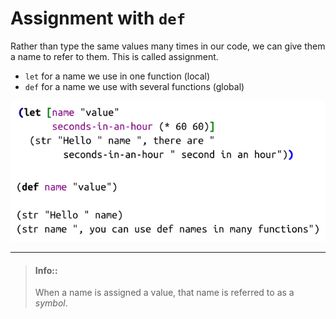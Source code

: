 # Assignment with `def`

Rather than type the same values many times in our code, we can give them a name to refer to them. This is called assignment.

* `let` for a name we use in one function (local)
* `def` for a name we use with several functions (global)

![Assignment - let and def](/images/assignment.png)

------------------------------------------

> #### Info::
> When a name is assigned a value, that name is referred to as a *symbol*.
